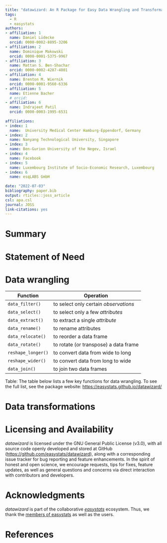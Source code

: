 ```yaml
---
title: "datawizard: An R Package for Easy Data Wrangling and Transformations"
tags:
  - R
  - easystats
authors:
- affiliation: 1
  name: Daniel Lüdecke
  orcid: 0000-0002-8895-3206
- affiliation: 2
  name: Dominique Makowski
  orcid: 0000-0001-5375-9967
- affiliation: 3
  name: Mattan S. Ben-Shachar
  orcid: 0000-0002-4287-4801
- affiliation: 4
  name: Brenton M. Wiernik
  orcid: 0000-0001-9560-6336
- affiliation: 5
  name: Etienne Bacher
  # orcid: 
- affiliation: 6
  name: Indrajeet Patil
  orcid: 0000-0003-1995-6531
  
affiliations:
- index: 1
  name:  University Medical Center Hamburg-Eppendorf, Germany
- index: 2
  name: Nanyang Technological University, Singapore
- index: 3
  name: Ben-Gurion University of the Negev, Israel
- index: 4
  name: Facebook
- index: 5
  name: Luxembourg Institute of Socio-Economic Research, Luxembourg
- index: 6
  name: esqLABS GmbH
  
date: "2022-07-03"
bibliography: paper.bib
output: rticles::joss_article
csl: apa.csl
journal: JOSS
link-citations: yes
---
```




# Summary

# Statement of Need

# Data wrangling

Function           | Operation                             |
------------------ | --------------------------------------|
`data_filter()`    | to select only certain *observations* |
`data_select()`    | to select only a few *attributes*     |
`data_extract()`   | to extract a single *attribute*       |
`data_rename()`    | to rename attributes                  |
`data_relocate()`  | to reorder a data frame               |
`data_rotate()`    | to rotate (or transpose) a data frame |
`reshape_longer()` | to convert data from wide to long     |
`reshape_wider()`  | to convert data from long to wide     |
`data_join()`      | to join two data frames               |

Table: The table below lists a few key functions for data wrangling. To see the full list, see the package website: <https://easystats.github.io/datawizard/>

# Data transformations


# Licensing and Availability

*datawizard* is licensed under the GNU General Public License (v3.0), with all source code openly developed and stored at GitHub (<https://github.com/easystats/datawizard>), along with a corresponding issue tracker for bug reporting and feature enhancements. In the spirit of honest and open science, we encourage requests, tips for fixes, feature updates, as well as general questions and concerns via direct interaction with contributors and developers.

# Acknowledgments

*datawizard* is part of the collaborative [*easystats*](https://github.com/easystats/easystats) ecosystem. Thus, we thank the [members of easystats](https://github.com/orgs/easystats/people) as well as the users.

# References
